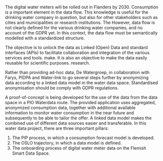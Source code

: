 The digital water meters will be rolled out in Flanders by 2030. Consumption is a
important element in the data flow. This knowledge is useful for the drinking water company in question,
but also for other stakeholders such as cities and municipalities or research institutions. The
However, data flow is not clearly defined for the various drinking water companies, and
no account of the GDPR yet. In this context, the data flow must be semantically modelled
with a standardized structure.

The objective is to unlock the data as Linked (Open) Data and standard interfaces (APIs)
to facilitate collaboration and integration of the various services and tools.
make. It is also an objective to make the data easily reusable for scientific purposes.
research.

Rather than providing ad-hoc data, De Watergroep, in collaboration with Farys, PIDPA and
Water-link to go several steps further by anonymizing data according to a linked data
model in the water data space. Standardised anonymisation should be
comply with GDPR regulations.

A proof-of-concept is being developed for the use of the data from the data space in a PIO
Waterdata route. The provided application uses aggregated, anonymized
consumption data, together with additional available information to monitor water consumption in the near
future and subsequently to be able to tailor the offer. A linked data
model makes the combined use of different data sources easier and
transferable. In this water data project, there are three important pillars:

1. The PIP process, in which a consumption forecast model is developed.
2. The OSLO trajectory, in which a data model is defined.
3. The onboarding process of digital water meter data on the Flemish Smart Data Space.